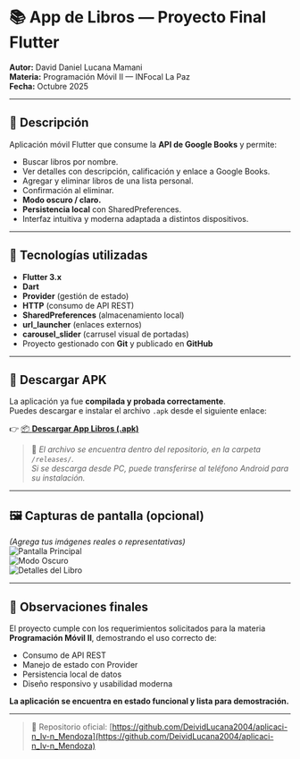 # 📚 App de Libros — Proyecto Final Flutter

**Autor:** David Daniel Lucana Mamani  
**Materia:** Programación Móvil II — INFocal La Paz  
**Fecha:** Octubre 2025  

---

## 🧾 Descripción
Aplicación móvil Flutter que consume la **API de Google Books** y permite:

- Buscar libros por nombre.  
- Ver detalles con descripción, calificación y enlace a Google Books.  
- Agregar y eliminar libros de una lista personal.  
- Confirmación al eliminar.  
- **Modo oscuro / claro.**  
- **Persistencia local** con SharedPreferences.  
- Interfaz intuitiva y moderna adaptada a distintos dispositivos.  

---

## 🧩 Tecnologías utilizadas
- **Flutter 3.x**  
- **Dart**  
- **Provider** (gestión de estado)  
- **HTTP** (consumo de API REST)  
- **SharedPreferences** (almacenamiento local)  
- **url_launcher** (enlaces externos)  
- **carousel_slider** (carrusel visual de portadas)  
- Proyecto gestionado con **Git** y publicado en **GitHub**

---

## 📱 Descargar APK

La aplicación ya fue **compilada y probada correctamente**.  
Puedes descargar e instalar el archivo `.apk` desde el siguiente enlace:  

👉 [📦 **Descargar App Libros (.apk)**](./releases/app_libros_final.apk)

> 📌 *El archivo se encuentra dentro del repositorio, en la carpeta `/releases/`.  
> Si se descarga desde PC, puede transferirse al teléfono Android para su instalación.*

---

## 🖼️ Capturas de pantalla (opcional)
*(Agrega tus imágenes reales o representativas)*  
![Pantalla Principal](screenshots/home.png)  
![Modo Oscuro](screenshots/darkmode.png)  
![Detalles del Libro](screenshots/detail.png)

---

## 🧠 Observaciones finales
El proyecto cumple con los requerimientos solicitados para la materia **Programación Móvil II**, demostrando el uso correcto de:

- Consumo de API REST  
- Manejo de estado con Provider  
- Persistencia local de datos  
- Diseño responsivo y usabilidad moderna  

**La aplicación se encuentra en estado funcional y lista para demostración.**

---

> 📎 Repositorio oficial: [https://github.com/DeividLucana2004/aplicaci-n_Iv-n_Mendoza](https://github.com/DeividLucana2004/aplicaci-n_Iv-n_Mendoza)
